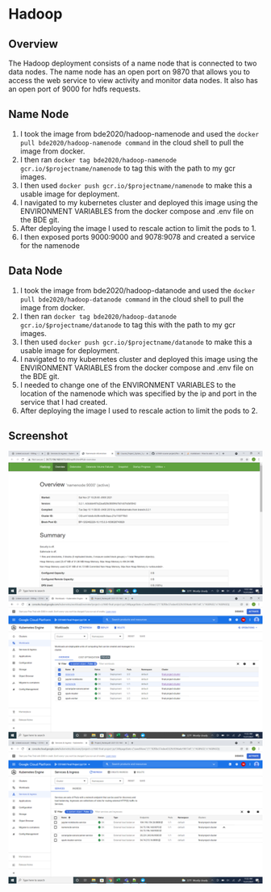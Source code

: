 # Hadoop
## Overview 
The Hadoop deployment consists of a name node that is connected to two data nodes. The name node has an open port on 9870 that allows you to access the web service to view activity and monitor data nodes. It also has an open port of 9000 for hdfs requests.

## Name Node
1. I took the image from bde2020/hadoop-namenode and used the `docker pull bde2020/hadoop-namenode command` in the cloud shell to pull the image from docker.
2. I then ran `docker tag bde2020/hadoop-namenode gcr.io/$projectname/namenode` to tag this with the path to my gcr images.
3. I then used `docker push gcr.io/$projectname/namenode` to make this a usable image for deployment.
4. I navigated to my kubernetes cluster and deployed this image using the ENVIRONMENT VARIABLES from the docker compose and .env file on the BDE git.
5. After deploying the image I used to rescale action to limit the pods to 1.
6. I then exposed ports 9000:9000 and 9078:9078 and created a service for the namenode 


## Data Node
1. I took the image from bde2020/hadoop-datanode and used the `docker pull bde2020/hadoop-datanode command` in the cloud shell to pull the image from docker.
2. I then ran `docker tag bde2020/hadoop-datanode gcr.io/$projectname/datanode` to tag this with the path to my gcr images.
3. I then used `docker push gcr.io/$projectname/datanode` to make this a usable image for deployment.
4. I navigated to my kubernetes cluster and deployed this image using the ENVIRONMENT VARIABLES from the docker compose and .env file on the BDE git.
5. I needed to change one of the ENVIRONMENT VARIABLES to the location of the namenode which was specified by the ip and port in the service that I had created.
6. After deploying the image I used to rescale action to limit the pods to 2.

## Screenshot
![Alt text](https://github.com/JaysonPatel/cs1660-course-project/blob/main/Apache%20Hadoop/Hadoop%20Running.png?raw=true "Hadoop Running")
![Alt text](https://github.com/JaysonPatel/cs1660-course-project/blob/main/Apache%20Hadoop/Hadoop%20Workload.png?raw=true "Workloads")
![Alt text](https://github.com/JaysonPatel/cs1660-course-project/blob/main/Apache%20Hadoop/Services.png?raw=true "Services")
